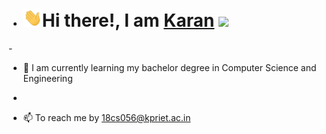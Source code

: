 - <h1> <img src="https://raw.githubusercontent.com/ABSphreak/ABSphreak/master/gifs/Hi.gif" width="30px">Hi there!, I am <a href="https://github.com/Riopradheep007">Karan</a> <img src="https://emojis.slackmojis.com/emojis/images/1531849430/4246/blob-sunglasses.gif?1531849430" width="30px"></h1>
</h1>
- 

- 🌱 I am currently learning my bachelor degree in Computer Science and Engineering
- 



- 📫 To reach me by 18cs056@kpriet.ac.in

<!---
Karandurai/Karandurai is a ✨ special ✨ repository because its `README.md` (this file) appears on your GitHub profile.
You can click the Preview link to take a look at your changes.
--->
